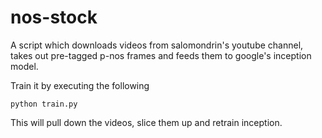 nos-stock
=========

A script which downloads videos from salomondrin's youtube channel, takes out
pre-tagged p-nos frames and feeds them to google's inception model.

Train it by executing the following

    python train.py

This will pull down the videos, slice them up and retrain inception.

